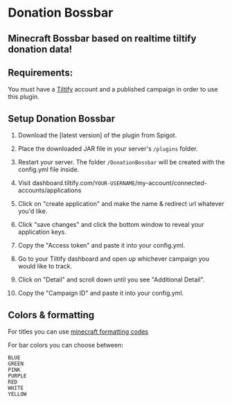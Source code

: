 # Donation Bossbar
## Minecraft Bossbar based on realtime tiltify donation data!

## Requirements:
You must have a [Tiltify](https://tiltify.com) account and a published campaign in order to use this plugin.


## Setup Donation Bossbar

1. Download the [latest version] of the plugin from Spigot.

2. Place the downloaded JAR file in your server's ```/plugins``` folder.

3. Restart your server. The folder ```/DonationBossbar``` will be created with the config.yml file inside.

4. Visit dashboard.tiltify.com/```YOUR-USERNAME```/my-account/connected-accounts/applications

5. Click on "create application" and make the name & redirect url whatever you'd like.

6. Click "save changes" and click the bottom window to reveal your application keys.

7. Copy the "Access token" and paste it into your config.yml.

8. Go to your Tiltify dashboard and open up whichever campaign you would like to track.

9. Click on "Detail" and scroll down until you see "Additional Detail".

10. Copy the "Campaign ID" and paste it into your config.yml.

## Colors & formatting
For titles you can use [minecraft formatting codes](https://minecraft.gamepedia.com/Formatting_codes)

For bar colors you can choose between:
```
BLUE
GREEN
PINK
PURPLE
RED
WHITE
YELLOW
```
